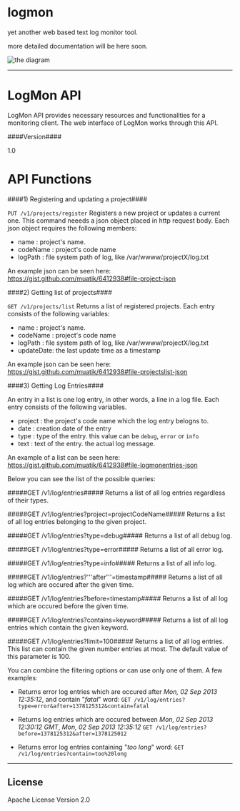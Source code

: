 logmon
======

yet another web based text log monitor tool.

more detailed documentation will be here soon.


![the diagram](https://raw.github.com/muatik/logmon/master/docs/logmon.png "The diagram of LogMon")


____


LogMon API
=========

LogMon API provides necessary resources and functionalities for a monitoring client. The web interface of LogMon works through this API.

####Version####

1.0

API Functions
=========

####1) Registering and updating a project####

```PUT /v1/projects/register```
Registers a new project or updates a current one. This command neeeds a json object placed in http request body. Each json object requires the following members:

- name : project's name.
- codeName : project's code name
- logPath :  file system path of log, like /var/wwww/projectX/log.txt

An example json can be seen here: https://gist.github.com/muatik/6412938#file-project-json

####2) Getting list of projects####

```GET /v1/projects/list```
Returns a list of registered projects. Each entry consists of the following variables:

- name : project's name.
- codeName : project's code name
- logPath :  file system path of log, like /var/wwww/projectX/log.txt
- updateDate: the last update time as a timestamp 

An example json can be seen here: https://gist.github.com/muatik/6412938#file-projectslist-json

####3) Getting Log Entries####

An entry in a list is one log entry, in other words, a line in a log file. Each entry consists of the following variables. 

- project : the project's code name which the log entry belogns to.
- date : creation date of the entry
- type : type of the entry. this value can be ```debug```, ```error``` or ```info```
- text : text of the entry. the actual log message.

An example of a list can be seen here: https://gist.github.com/muatik/6412938#file-logmonentries-json

Below you can see the list of the possible queries:

#####GET /v1/log/entries#####
Returns a list of all log entries regardless of their types.

#####GET /v1/log/entries?project=projectCodeName#####
Returns a list of all log entries belonging to the given project.

#####GET /v1/log/entries?type=debug#####
Returns a list of all debug log. 

#####GET /v1/log/entries?type=error#####
Returns a list of all error log. 

#####GET /v1/log/entries?type=info#####
Returns a list of all info log. 

#####GET /v1/log/entries?'''after'''=timestamp#####
Returns a list of all log which are occured after the given time.

#####GET /v1/log/entries?before=timestamp#####
Returns a list of all log which are occured before the given time.

#####GET /v1/log/entries?contains=keyword#####
Returns a list of all log entries which contain the given keyword.

#####GET /v1/log/entries?limit=100#####
Returns a list of all log entries. This list can contain the given number entries at most. The default value of this parameter is 100.

You can combine the filtering options or can use only one of them.
A few examples:

- Returns error log entries which are occured after *Mon, 02 Sep 2013 12:35:12*, and contain "*fatal*" word:
```GET /v1/log/entries?type=error&after=1378125312&contain=fatal```

- Returns log entries which are occured between *Mon, 02 Sep 2013 12:30:12 GMT*, *Mon, 02 Sep 2013 12:35:12*
```GET /v1/log/entries?before=1378125312&after=1378125012```

- Returns error log entries containing "*too long*" word:
```GET /v1/log/entries?contain=too%20long```


___

License
-

Apache License Version 2.0
